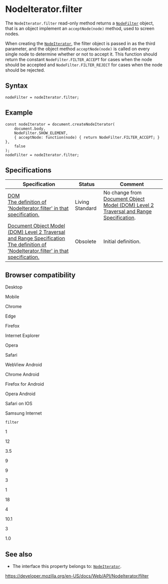 NodeIterator.filter
===================

The `NodeIterator.filter` read-only method returns a [`NodeFilter`](../nodefilter) object, that is an object implement an `acceptNode(node)` method, used to screen nodes.

When creating the [`NodeIterator`](../nodeiterator), the filter object is passed in as the third parameter, and the object method `acceptNode(node)` is called on every single node to determine whether or not to accept it. This function should return the constant `NodeFilter.FILTER_ACCEPT` for cases when the node should be accepted and `NodeFilter.FILTER_REJECT` for cases when the node should be rejected.

Syntax
------

    nodeFilter = nodeIterator.filter;

Example
-------

    const nodeIterator = document.createNodeIterator(
        document.body,
        NodeFilter.SHOW_ELEMENT,
        { acceptNode: function(node) { return NodeFilter.FILTER_ACCEPT; } },
        false
    );
    nodeFilter = nodeIterator.filter;

Specifications
--------------

<table><thead><tr class="header"><th>Specification</th><th>Status</th><th>Comment</th></tr></thead><tbody><tr class="odd"><td><a href="https://dom.spec.whatwg.org/#dom-nodeiterator-filter">DOM<br />
<span class="small">The definition of 'NodeIterator.filter' in that specification.</span></a></td><td><span class="spec-living">Living Standard</span></td><td>No change from <a href="https://www.w3.org/TR/DOM-Level-2-Traversal-Range/">Document Object Model (DOM) Level 2 Traversal and Range Specification</a>.</td></tr><tr class="even"><td><a href="https://www.w3.org/TR/DOM-Level-2-Traversal-Range/traversal.html#Traversal-NodeIterator-filter">Document Object Model (DOM) Level 2 Traversal and Range Specification<br />
<span class="small">The definition of 'NodeIterator.filter' in that specification.</span></a></td><td><span class="spec-obsolete">Obsolete</span></td><td>Initial definition.</td></tr></tbody></table>

Browser compatibility
---------------------

Desktop

Mobile

Chrome

Edge

Firefox

Internet Explorer

Opera

Safari

WebView Android

Chrome Android

Firefox for Android

Opera Android

Safari on IOS

Samsung Internet

`filter`

1

12

3.5

9

9

3

1

18

4

10.1

3

1.0

See also
--------

-   The interface this property belongs to: [`NodeIterator`](../nodeiterator).

<a href="https://developer.mozilla.org/en-US/docs/Web/API/NodeIterator/filter" class="_attribution-link">https://developer.mozilla.org/en-US/docs/Web/API/NodeIterator/filter</a>
